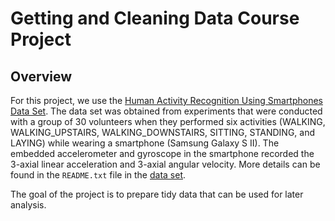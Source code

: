 # Getting and Cleaning Data Course Project

## Overview
For this project, we use the [Human Activity Recognition Using
Smartphones Data
Set](http://archive.ics.uci.edu/ml/datasets/Human+Activity+Recognition+Using+Smartphones).
The data set was obtained from experiments that were conducted with a
group of 30 volunteers when they performed six activities (WALKING,
WALKING_UPSTAIRS, WALKING_DOWNSTAIRS, SITTING, STANDING, and LAYING)
while wearing a smartphone (Samsung Galaxy S II).  The embedded
accelerometer and gyroscope in the smartphone recorded the 3-axial
linear acceleration and 3-axial angular velocity.  More details can be
found in the `README.txt` file in the [data
set](https://d396qusza40orc.cloudfront.net/getdata%2Fprojectfiles%2FUCI%20HAR%20Dataset.zip).

The goal of the project is to prepare tidy data that can be used for later analysis.
